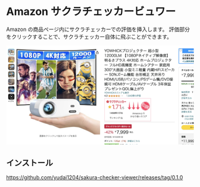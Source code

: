 # Amazon サクラチェッカービュワー

Amazon の商品ページ内にサクラチェッカーでの評価を挿入します。
評価部分をクリックすることで、サクラチェッカー自体に飛ぶことができます。

![ScreenShot](/ss.jpg)

## インストール

https://github.com/yudai1204/sakura-checker-viewer/releases/tag/0.1.0
